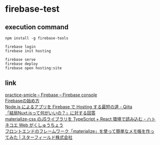 # firebase-test

## execution command

```
npm install -g firebase-tools

firebase login
firebase init hosting

firebase serve
firebase deploy
firebase open hosting:site
```


## link
[practice-smicle – Firebase – Firebase console](https://console.firebase.google.com/u/1/project/practice-smicle/overview)  
[Firebaseの始め方](https://qiita.com/kohashi/items/43ea22f61ade45972881)  
[Node.js によるアプリを Firebase で Hosting する最短の道 - Qiita](https://qiita.com/Satachito/items/c175645644af759cc71c)  
[「結局Nuxt.jsって何がいいの？」に対する回答](https://slides.com/potato4d/vuejs_meetup7#/48)  
[materialize-css のJSライブラリを TypeScript + React 環境で読み込む - ハトネコエ Web がくしゅうちょう](https://nekonenene.hatenablog.com/entry/2019/05/06/041451)  
[フロントエンドのフレームワーク「materialize」を使って簡単なメモ帳を作ってみた | スターフィールド株式会社](https://sterfield.co.jp/programmer/%E3%83%95%E3%83%AD%E3%83%B3%E3%83%88%E3%82%A8%E3%83%B3%E3%83%89%E3%81%AE%E3%83%95%E3%83%AC%E3%83%BC%E3%83%A0%E3%83%AF%E3%83%BC%E3%82%AF%E3%80%8Cmaterialize%E3%80%8D%E3%82%92%E4%BD%BF%E3%81%A3%E3%81%A6/)  
